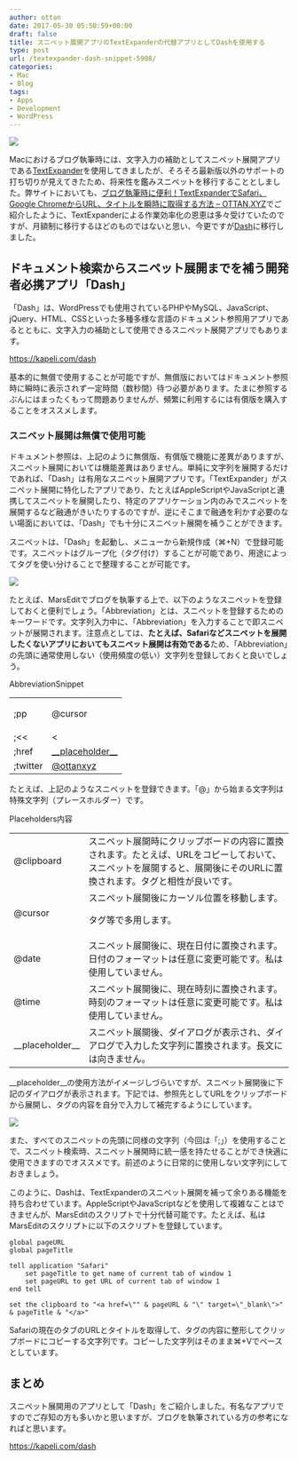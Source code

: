 ```yaml
---
author: ottan
date: 2017-05-30 05:50:59+00:00
draft: false
title: スニペット展開アプリのTextExpanderの代替アプリとしてDashを使用する
type: post
url: /textexpander-dash-snippet-5908/
categories:
- Mac
- Blog
tags:
- Apps
- Development
- WordPress
---
```


![](/images/2017/05/170530-592cff148d6b6.jpg)






Macにおけるブログ執筆時には、文字入力の補助としてスニペット展開アプリである[TextExpander](https://smilesoftware.com/textexpander)を使用してきましたが、そろそろ最新版以外のサポートの打ち切りが見えてきたため、将来性を鑑みスニペットを移行することとしました。弊サイトにおいても、[ブログ執筆時に便利！TextExpanderでSafari、Google ChromeからURL、タイトルを瞬時に取得する方法 – OTTAN.XYZ](https://ottan.xyz/textexpander-safari-googlechrome-730/)でご紹介したように、TextExpanderによる作業効率化の恩恵は多々受けていたのですが、月額制に移行するほどのものではないと思い、今更ですが[Dash](https://kapeli.com/dash)に移行しました。





## ドキュメント検索からスニペット展開までを補う開発者必携アプリ「Dash」





「Dash」は、WordPressでも使用されているPHPやMySQL、JavaScript、jQuery、HTML、CSSといった多種多様な言語のドキュメント参照用アプリであるとともに、文字入力の補助として使用できるスニペット展開アプリでもあります。



https://kapeli.com/dash



基本的に無償で使用することが可能ですが、無償版においてはドキュメント参照時に瞬時に表示されず一定時間（数秒間）待つ必要があります。たまに参照するぶんにはまったくもって問題ありませんが、頻繁に利用するには有償版を購入することをオススメします。





### スニペット展開は無償で使用可能





ドキュメント参照は、上記のように無償版、有償版で機能に差異がありますが、スニペット展開においては機能差異はありません。単純に文字列を展開するだけであれば、「Dash」は有用なスニペット展開アプリです。「TextExpander」がスニペット展開に特化したアプリであり、たとえばAppleScriptやJavaScriptと連携してスニペットを展開したり、特定のアプリケーション内のみでスニペットを展開するなど融通がきいたりするのですが、逆にそこまで融通を利かす必要のない場面においては、「Dash」でも十分にスニペット展開を補うことができます。





スニペットは、「Dash」を起動し、メニューから新規作成（⌘+N）で登録可能です。スニペットはグループ化（タグ付け）することが可能であり、用途によってタグを使い分けることで整理することが可能です。





![](/images/2017/05/170530-592d042d4c9d6.png)






たとえば、MarsEditでブログを執筆する上で、以下のようなスニペットを登録しておくと便利でしょう。「Abbreviation」とは、スニペットを登録するためのキーワードです。文字列入力中に、「Abbreviation」を入力することで即スニペットが展開されます。注意点としては、**たとえば、Safariなどスニペットを展開したくないアプリにおいてもスニペット展開は有効である**ため、「Abbreviation」の先頭に通常使用しない（使用頻度の低い）文字列を登録しておくと良いでしょう。






<table >
<tr >AbbreviationSnippet</tr>
<tr >
<td >;pp
</td>
<td ><p>@cursor</p>
</td></tr>
<tr >
<td >;<<
</td>
<td >&lt;
</td></tr>
<tr >
<td >;href
</td>
<td ><a href="@clipboard" target="_blank">__placeholder__</a>
</td></tr>
<tr >
<td >;twitter
</td>
<td ><a href="https://twitter.com/ottanxyz" target="_blank">@ottanxyz</a>
</td></tr>
</table>






たとえば、上記のようなスニペットを登録できます。「@」から始まる文字列は特殊文字列（プレースホルダー）です。






<table >
<tr >Placeholders内容</tr>
<tr >
<td >@clipboard
</td>
<td >スニペット展開時にクリップボードの内容に置換されます。たとえば、URLをコピーしておいて、スニペットを展開すると、展開後にそのURLに置換されます。<a>タグと相性が良いです。
</td></tr>
<tr >
<td >@cursor
</td>
<td >スニペット展開後にカーソル位置を移動します。<p>タグ等で多用します。
</td></tr>
<tr >
<td >@date
</td>
<td >スニペット展開後に、現在日付に置換されます。日付のフォーマットは任意に変更可能です。私は使用していません。
</td></tr>
<tr >
<td >@time
</td>
<td >スニペット展開後に、現在時刻に置換されます。時刻のフォーマットは任意に変更可能です。私は使用していません。
</td></tr>
<tr >
<td >__placeholder__
</td>
<td >スニペット展開後、ダイアログが表示され、ダイアログで入力した文字列に置換されます。長文には向きません。
</td></tr>
</table>






__placeholder__の使用方法がイメージしづらいですが、スニペット展開後に下記のダイアログが表示されます。下記では、参照先としてURLをクリップボードから展開し、タグの内容を自分で入力して補完するようにしています。





![](/images/2017/05/170530-592d06d154534.png)






また、すべてのスニペットの先頭に同様の文字列（今回は「;」）を使用することで、スニペット検索時、スニペット展開時に統一感を持たせることができ快適に使用できますのでオススメです。前述のように日常的に使用しない文字列にしておきましょう。





このように、Dashは、TextExpanderのスニペット展開を補って余りある機能を持ち合わせています。AppleScriptやJavaScriptなどを使用して複雑なことはできませんが、MarsEditのスクリプトで十分代替可能です。たとえば、私はMarsEditのスクリプトに以下のスクリプトを登録しています。




    
    global pageURL
    global pageTitle
    
    tell application "Safari"
    	set pageTitle to get name of current tab of window 1
    	set pageURL to get URL of current tab of window 1
    end tell
    
    set the clipboard to "<a href=\"" & pageURL & "\" target=\"_blank\">" & pageTitle & "</a>"





Safariの現在のタブのURLとタイトルを取得して、<a>タグの内容に整形してクリップボードにコピーする文字列です。コピーした文字列はそのまま⌘+Vでペースとしています。





## まとめ





スニペット展開用のアプリとして「Dash」をご紹介しました。有名なアプリですのでご存知の方も多いかと思いますが、ブログを執筆されている方の参考になればと思います。



https://kapeli.com/dash
